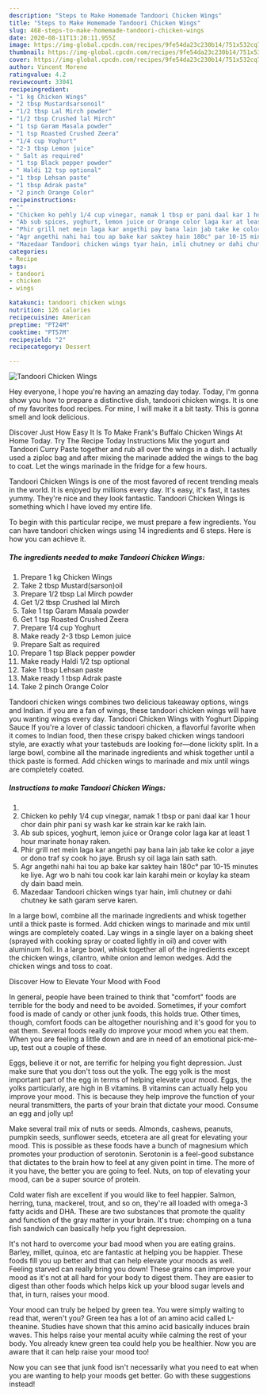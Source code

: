 ```yaml
---
description: "Steps to Make Homemade Tandoori Chicken Wings"
title: "Steps to Make Homemade Tandoori Chicken Wings"
slug: 468-steps-to-make-homemade-tandoori-chicken-wings
date: 2020-08-11T13:20:11.955Z
image: https://img-global.cpcdn.com/recipes/9fe54da23c230b14/751x532cq70/tandoori-chicken-wings-recipe-main-photo.jpg
thumbnail: https://img-global.cpcdn.com/recipes/9fe54da23c230b14/751x532cq70/tandoori-chicken-wings-recipe-main-photo.jpg
cover: https://img-global.cpcdn.com/recipes/9fe54da23c230b14/751x532cq70/tandoori-chicken-wings-recipe-main-photo.jpg
author: Vincent Moreno
ratingvalue: 4.2
reviewcount: 33041
recipeingredient:
- "1 kg Chicken Wings"
- "2 tbsp Mustardsarsonoil"
- "1/2 tbsp Lal Mirch powder"
- "1/2 tbsp Crushed lal Mirch"
- "1 tsp Garam Masala powder"
- "1 tsp Roasted Crushed Zeera"
- "1/4 cup Yoghurt"
- "2-3 tbsp Lemon juice"
- " Salt as required"
- "1 tsp Black pepper powder"
- " Haldi 12 tsp optional"
- "1 tbsp Lehsan paste"
- "1 tbsp Adrak paste"
- "2 pinch Orange Color"
recipeinstructions:
- ""
- "Chicken ko pehly 1/4 cup vinegar, namak 1 tbsp or pani daal kar 1 hour chor dain phir pani sy wash kar ke strain kar ke rakh lain."
- "Ab sub spices, yoghurt, lemon juice or Orange color laga kar at least 1 hour marinate honay raken."
- "Phir grill net mein laga kar angethi pay bana lain jab take ke color a jaye or dono traf sy cook ho jaye. Brush sy oil laga lain sath sath."
- "Agr angethi nahi hai tou ap bake kar saktey hain 180c° par 10-15 minutes ke liye. Agr wo b nahi tou cook kar lain karahi mein or koylay ka steam dy dain baad mein."
- "Mazedaar Tandoori chicken wings tyar hain, imli chutney or dahi chutney ke sath garam serve karen."
categories:
- Recipe
tags:
- tandoori
- chicken
- wings

katakunci: tandoori chicken wings 
nutrition: 126 calories
recipecuisine: American
preptime: "PT24M"
cooktime: "PT57M"
recipeyield: "2"
recipecategory: Dessert

---
```



![Tandoori Chicken Wings](https://img-global.cpcdn.com/recipes/9fe54da23c230b14/751x532cq70/tandoori-chicken-wings-recipe-main-photo.jpg)

Hey everyone, I hope you're having an amazing day today. Today, I'm gonna show you how to prepare a distinctive dish, tandoori chicken wings. It is one of my favorites food recipes. For mine, I will make it a bit tasty. This is gonna smell and look delicious.

Discover Just How Easy It Is To Make Frank&#39;s Buffalo Chicken Wings At Home Today. Try The Recipe Today Instructions Mix the yogurt and Tandoori Curry Paste together and rub all over the wings in a dish. I actually used a ziploc bag and after mixing the marinade added the wings to the bag to coat. Let the wings marinade in the fridge for a few hours.

Tandoori Chicken Wings is one of the most favored of recent trending meals in the world. It is enjoyed by millions every day. It's easy, it's fast, it tastes yummy. They're nice and they look fantastic. Tandoori Chicken Wings is something which I have loved my entire life.


To begin with this particular recipe, we must prepare a few ingredients. You can have tandoori chicken wings using 14 ingredients and 6 steps. Here is how you can achieve it.

<!--inarticleads1-->

##### The ingredients needed to make Tandoori Chicken Wings:

1. Prepare 1 kg Chicken Wings
1. Take 2 tbsp Mustard(sarson)oil
1. Prepare 1/2 tbsp Lal Mirch powder
1. Get 1/2 tbsp Crushed lal Mirch
1. Take 1 tsp Garam Masala powder
1. Get 1 tsp Roasted Crushed Zeera
1. Prepare 1/4 cup Yoghurt
1. Make ready 2-3 tbsp Lemon juice
1. Prepare  Salt as required
1. Prepare 1 tsp Black pepper powder
1. Make ready  Haldi 1/2 tsp optional
1. Take 1 tbsp Lehsan paste
1. Make ready 1 tbsp Adrak paste
1. Take 2 pinch Orange Color


Tandoori chicken wings combines two delicious takeaway options, wings and Indian. if you are a fan of wings, these tandoori chicken wings will have you wanting wings every day. Tandoori Chicken Wings with Yoghurt Dipping Sauce If you&#39;re a lover of classic tandoori chicken, a flavorful favorite when it comes to Indian food, then these crispy baked chicken wings tandoori style, are exactly what your tastebuds are looking for—done lickity split. In a large bowl, combine all the marinade ingredients and whisk together until a thick paste is formed. Add chicken wings to marinade and mix until wings are completely coated. 

<!--inarticleads2-->

##### Instructions to make Tandoori Chicken Wings:

1. 
1. Chicken ko pehly 1/4 cup vinegar, namak 1 tbsp or pani daal kar 1 hour chor dain phir pani sy wash kar ke strain kar ke rakh lain.
1. Ab sub spices, yoghurt, lemon juice or Orange color laga kar at least 1 hour marinate honay raken.
1. Phir grill net mein laga kar angethi pay bana lain jab take ke color a jaye or dono traf sy cook ho jaye. Brush sy oil laga lain sath sath.
1. Agr angethi nahi hai tou ap bake kar saktey hain 180c° par 10-15 minutes ke liye. Agr wo b nahi tou cook kar lain karahi mein or koylay ka steam dy dain baad mein.
1. Mazedaar Tandoori chicken wings tyar hain, imli chutney or dahi chutney ke sath garam serve karen.


In a large bowl, combine all the marinade ingredients and whisk together until a thick paste is formed. Add chicken wings to marinade and mix until wings are completely coated. Lay wings in a single layer on a baking sheet (sprayed with cooking spray or coated lightly in oil) and cover with aluminum foil. In a large bowl, whisk together all of the ingredients except the chicken wings, cilantro, white onion and lemon wedges. Add the chicken wings and toss to coat. 

Discover How to Elevate Your Mood with Food


In general, people have been trained to think that "comfort" foods are terrible for the body and need to be avoided. Sometimes, if your comfort food is made of candy or other junk foods, this holds true. Other times, though, comfort foods can be altogether nourishing and it's good for you to eat them. Several foods really do improve your mood when you eat them. When you are feeling a little down and are in need of an emotional pick-me-up, test out a couple of these.

Eggs, believe it or not, are terrific for helping you fight depression. Just make sure that you don't toss out the yolk. The egg yolk is the most important part of the egg in terms of helping elevate your mood. Eggs, the yolks particularly, are high in B vitamins. B vitamins can actually help you improve your mood. This is because they help improve the function of your neural transmitters, the parts of your brain that dictate your mood. Consume an egg and jolly up!

Make several trail mix of nuts or seeds. Almonds, cashews, peanuts, pumpkin seeds, sunflower seeds, etcetera are all great for elevating your mood. This is possible as these foods have a bunch of magnesium which promotes your production of serotonin. Serotonin is a feel-good substance that dictates to the brain how to feel at any given point in time. The more of it you have, the better you are going to feel. Nuts, on top of elevating your mood, can be a super source of protein.

Cold water fish are excellent if you would like to feel happier. Salmon, herring, tuna, mackerel, trout, and so on, they're all loaded with omega-3 fatty acids and DHA. These are two substances that promote the quality and function of the gray matter in your brain. It's true: chomping on a tuna fish sandwich can basically help you fight depression. 

It's not hard to overcome your bad mood when you are eating grains. Barley, millet, quinoa, etc are fantastic at helping you be happier. These foods fill you up better and that can help elevate your moods as well. Feeling starved can really bring you down! These grains can improve your mood as it's not at all hard for your body to digest them. They are easier to digest than other foods which helps kick up your blood sugar levels and that, in turn, raises your mood.

Your mood can truly be helped by green tea. You were simply waiting to read that, weren't you? Green tea has a lot of an amino acid called L-theanine. Studies have shown that this amino acid basically induces brain waves. This helps raise your mental acuity while calming the rest of your body. You already knew green tea could help you be healthier. Now you are aware that it can help raise your mood too!

Now you can see that junk food isn't necessarily what you need to eat when you are wanting to help your moods get better. Go  with  these suggestions  instead!

